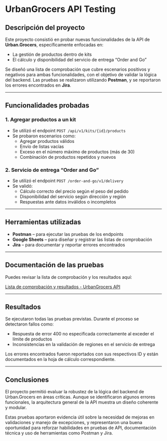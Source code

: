 # UrbanGrocers API Testing

## Descripción del proyecto

Este proyecto consistió en probar nuevas funcionalidades de la API de **Urban.Grocers**, específicamente enfocadas en:

- La gestión de productos dentro de kits
- El cálculo y disponibilidad del servicio de entrega “Order and Go”

Se diseñó una lista de comprobación que cubre escenarios positivos y negativos para ambas funcionalidades, con el objetivo de validar la lógica del backend. Las pruebas se realizaron utilizando **Postman**, y se reportaron los errores encontrados en **Jira**.

---

## Funcionalidades probadas

### 1. Agregar productos a un kit

- Se utilizó el endpoint `POST /api/v1/kits/{id}/products`
- Se probaron escenarios como:
  - Agregar productos válidos
  - Envío de listas vacías
  - Exceso en el número máximo de productos (más de 30)
  - Combinación de productos repetidos y nuevos

### 2. Servicio de entrega “Order and Go”

- Se utilizó el endpoint `POST /order-and-go/v1/delivery`
- Se validó:
  - Cálculo correcto del precio según el peso del pedido
  - Disponibilidad del servicio según dirección y región
  - Respuestas ante datos inválidos o incompletos

---

## Herramientas utilizadas

- **Postman** – para ejecutar las pruebas de los endpoints
- **Google Sheets** – para diseñar y registrar las listas de comprobación  
- **Jira** – para documentar y reportar errores encontrados

---

## Documentación de las pruebas

Puedes revisar la lista de comprobación y los resultados aquí:

[Lista de comprobación y resultados - UrbanGrocers API](https://docs.google.com/spreadsheets/d/1FxSqRzj-nk54QHwxq6U3AFB3KxkE0BXj/edit?usp=sharing&ouid=113710068924394112718&rtpof=true&sd=true)

---

## Resultados

Se ejecutaron todas las pruebas previstas. Durante el proceso se detectaron fallos como:

- Respuesta de error 400 no especificada correctamente al exceder el límite de productos
- Inconsistencias en la validación de regiones en el servicio de entrega

Los errores encontrados fueron reportados con sus respectivos ID y están documentados en la hoja de cálculo correspondiente.

---

## Conclusiones

El proyecto permitió evaluar la robustez de la lógica del backend de Urban.Grocers en áreas críticas. Aunque se identificaron algunos errores funcionales, la arquitectura general de la API muestra un diseño coherente y modular.

Estas pruebas aportaron evidencia útil sobre la necesidad de mejoras en validaciones y manejo de excepciones, y representaron una buena oportunidad para reforzar habilidades en pruebas de API, documentación técnica y uso de herramientas como Postman y Jira.
